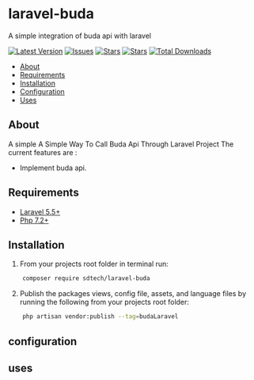 # laravel-buda
A simple integration of buda api with laravel


[![Latest Version](https://img.shields.io/github/release/syedbacchu/laravel-buda.svg?style=flat-square)](https://github.com/syedbacchu/laravel-buda/releases)
[![Issues](https://img.shields.io/github/issues/syedbacchu/laravel-buda.svg?style=flat-square)](https://github.com/syedbacchu/laravel-buda)
[![Stars](https://img.shields.io/github/stars/syedbacchu/laravel-buda.svg?style=social)](https://github.com/syedbacchu/laravel-buda)
[![Stars](https://img.shields.io/github/forks/syedbacchu/laravel-buda?style=flat-square)](https://github.com/syedbacchu/laravel-buda)
[![Total Downloads](https://img.shields.io/packagist/dt/sdtech/laravel-buda.svg?style=flat-square)](https://packagist.org/packages/sdtech/laravel-buda)

- [About](#about)
- [Requirements](#requirements)
- [Installation](#installation)
- [Configuration](#configuration)
- [Uses](#Uses)

## About

A simple A Simple Way To Call Buda Api Through Laravel Project
The current features are :

- Implement buda api.


## Requirements

* [Laravel 5.5+](https://laravel.com/docs/installation)
* [Php 7.2+](https://www.php.net/)

## Installation
1. From your projects root folder in terminal run:

```bash
    composer require sdtech/laravel-buda
```
2. Publish the packages views, config file, assets, and language files by running the following from your projects root folder:

```bash
    php artisan vendor:publish --tag=budaLaravel
```

## configuration

## uses

